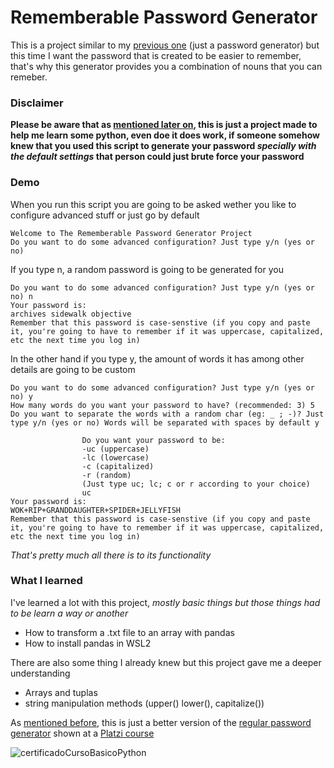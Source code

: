 # Rememberable Password Generator
This is a project similar to my [previous one](https://github.com/santitomatis/password-generator) (just a password generator) but this time I want the password that is created to be easier to remember, that's why this generator provides you a combination of nouns that you can remeber.

### Disclaimer
**Please be aware that as [mentioned later on](https://github.com/santitomatis/rememberable-password-generator#what-i-learned), this is just a project made to help me learn some python, even doe it does work, if someone somehow knew that you used this script to generate your password *specially with the default settings* that person could just brute force your password**

### Demo
When you run this script you are going to be asked wether you like to configure advanced stuff or just go by default

```
Welcome to The Rememberable Password Generator Project
Do you want to do some advanced configuration? Just type y/n (yes or no)
```

If you type n, a random password is going to be generated for you

```
Do you want to do some advanced configuration? Just type y/n (yes or no) n
Your password is:
archives sidewalk objective
Remember that this password is case-senstive (if you copy and paste it, you're going to have to remember if it was uppercase, capitalized, etc the next time you log in)
```

In the other hand if you type y, the amount of words it has among other details are going to be custom

```
Do you want to do some advanced configuration? Just type y/n (yes or no) y
How many words do you want your password to have? (recommended: 3) 5
Do you want to separate the words with a random char (eg: _ ; -)? Just type y/n (yes or no) Words will be separated with spaces by default y

                Do you want your password to be:
                -uc (uppercase)
                -lc (lowercase)
                -c (capitalized)
                -r (random)
                (Just type uc; lc; c or r according to your choice)
                uc
Your password is:
WOK+RIP+GRANDDAUGHTER+SPIDER+JELLYFISH
Remember that this password is case-senstive (if you copy and paste it, you're going to have to remember if it was uppercase, capitalized, etc the next time you log in)
```

*That's pretty much all there is to its functionality*

### What I learned
I've learned a lot with this project, *mostly basic things but those things had to be learn a way or another*

- How to transform a .txt file to an array with pandas
- How to install pandas in WSL2

There are also some thing I already knew but this project gave me a deeper understanding
- Arrays and tuplas
- string manipulation methods (upper() lower(), capitalize())

As [mentioned before](https://github.com/santitomatis/rememberable-password-generator#disclaimer), this is just a better version of the [regular password generator](https://github.com/santitomatis/password-generator) shown at a [Platzi course](https://platzi.com/cursos/python/)


![certificadoCursoBasicoPython](https://user-images.githubusercontent.com/86212669/176564841-410e78cf-518f-4fe3-bb7b-a338679657e8.png)



